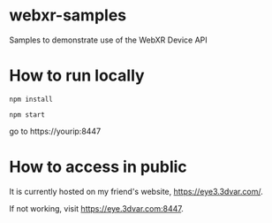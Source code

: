 # webxr-samples
Samples to demonstrate use of the WebXR Device API

# How to run locally
``` npm install ```

``` npm start ```

go to https://yourip:8447

# How to access in public
It is currently hosted on my friend's website, https://eye3.3dvar.com/.

If not working, visit https://eye.3dvar.com:8447.
